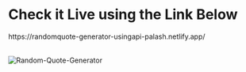 <h1>Check it Live using the Link Below</h1>
https://randomquote-generator-usingapi-palash.netlify.app/
</br></br>

![Random-Quote-Generator](https://github.com/user-attachments/assets/4f29b2af-2bc6-41e9-9ce2-ea38a98bf421)
